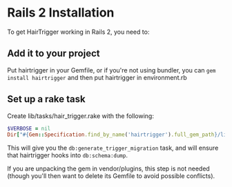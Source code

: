 # Rails 2 Installation

To get HairTrigger working in Rails 2, you need to:

## Add it to your project

Put hairtrigger in your Gemfile, or if you're not using bundler, you can
`gem install hairtrigger` and then put hairtrigger in environment.rb

## Set up a rake task

Create lib/tasks/hair_trigger.rake with the following:

```ruby
$VERBOSE = nil
Dir["#{Gem::Specification.find_by_name('hairtrigger').full_gem_path}/lib/tasks/*.rake"].each { |ext| load ext }
```

This will give you the `db:generate_trigger_migration` task, and will ensure
that hairtrigger hooks into `db:schema:dump`.

If you are unpacking the gem in vendor/plugins, this step is not needed
(though you'll then want to delete its Gemfile to avoid possible conflicts).


